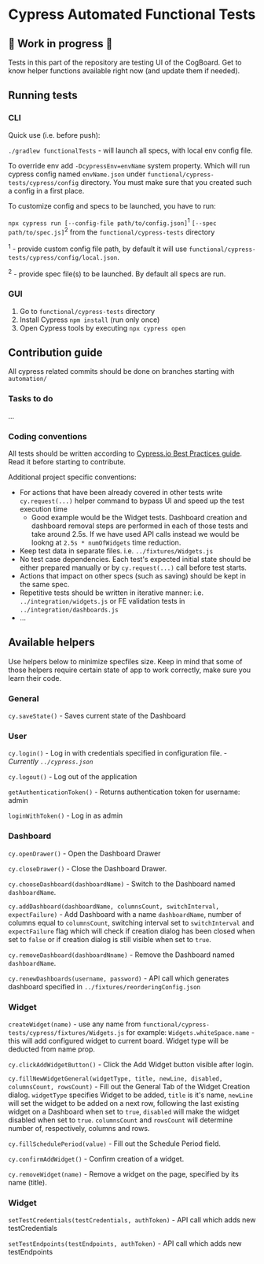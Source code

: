 # Cypress Automated Functional Tests

## :construction: Work in progress :construction:

Tests in this part of the repository are testing UI of the CogBoard. Get to know helper functions available right now (and update them if needed).

## Running tests

### CLI 

Quick use (i.e. before push):

`./gradlew functionalTests` - will launch all specs, with local env config file.

To override env add `-DcypressEnv=envName` system property. Which will run cypress config named `envName.json` under `functional/cypress-tests/cypress/config` directory. You must make sure that you created such a config in a first place.

To customize config and specs to be launched, you have to run:

`npx cypress run [--config-file path/to/config.json]`<sup>1</sup> `[--spec path/to/spec.js]`<sup>2</sup> from the `functional/cypress-tests` directory

<sup>1</sup> - provide custom config file path, by default it will use `functional/cypress-tests/cypress/config/local.json`.

<sup>2</sup> - provide spec file(s) to be launched. By default all specs are run.

### GUI

1. Go to `functional/cypress-tests` directory
1. Install Cypress `npm install` (run only once)
1. Open Cypress tools by executing `npx cypress open`

## Contribution guide

All cypress related commits should be done on branches starting with `automation/`

### Tasks to do

...

### Coding conventions

All tests should be written according to [Cypress.io Best Practices guide](https://docs.cypress.io/guides/references/best-practices.html 'Best Practices | Cypress Documentation'). Read it before starting to contribute.

Additional project specific conventions:

- For actions that have been already covered in other tests write `cy.request(...)` helper command to bypass UI and speed up the test execution time
  - Good example would be the Widget tests. Dashboard creation and dashboard removal steps are performed in each of those tests and take around 2.5s. If we have used API calls instead we would be lookng at `2.5s * numOfWidgets` time reduction.
- Keep test data in separate files. i.e. `../fixtures/Widgets.js`
- No test case dependencies. Each test's expected initial state should be either prepared manually or by `cy.request(...)` call before test starts.
- Actions that impact on other specs (such as saving) should be kept in the same spec.
- Repetitive tests should be written in iterative manner: i.e. `../integration/widgets.js` or FE validation tests in `../integration/dashboards.js`
- ...

## Available helpers

Use helpers below to minimize specfiles size. Keep in mind that some of those helpers require certain state of app to work correctly, make sure you learn their code.

### General

`cy.saveState()` - Saves current state of the Dashboard

### User

`cy.login()` - Log in with credentials specified in configuration file. - _Currently `../cypress.json`_

`cy.logout()` - Log out of the application

`getAuthenticationToken()` - Returns authentication token for username: admin

`loginWithToken()` - Log in as admin

### Dashboard

`cy.openDrawer()` - Open the Dashboard Drawer

`cy.closeDrawer()` - Close the Dashboard Drawer.

`cy.chooseDashboard(dashboardName)` - Switch to the Dashboard named `dashboardName`.

`cy.addDashboard(dashboardName, columnsCount, switchInterval, expectFailure)` - Add Dashboard with a name `dashboardName`, number of columns equal to `columnsCount`, switching interval set to `switchInterval` and `expectFailure` flag which will check if creation dialog has been closed when set to `false` or if creation dialog is still visible when set to `true`.

`cy.removeDashboard(dashboardNname)` - Remove the Dashboard named `dashboardName`.

`cy.renewDashboards(username, password)` - API call which generates dashboard specified in `../fixtures/reorderingConfig.json`

### Widget

`createWidget(name)` - use any name from `functional/cypress-tests/cypress/fixtures/Widgets.js` for example: `Widgets.whiteSpace.name` - this will add configured widget to current board. Widget type will be deducted from name prop.

`cy.clickAddWidgetButton()` - Click the Add Widget button visible after login.

`cy.fillNewWidgetGeneral(widgetType, title, newLine, disabled, columnsCount, rowsCount)` - Fill out the General Tab of the Widget Creation dialog. `widgetType` specifies Widget to be added, `title` is it's name, `newLine` will set the widget to be added on a next row, following the last existing widget on a Dashboard when set to `true`, `disabled` will make the widget disabled when set to `true`. `columnsCount` and `rowsCount` will determine number of, respectively, columns and rows.

`cy.fillSchedulePeriod(value)` - Fill out the Schedule Period field.

`cy.confirmAddWidget()` - Confirm creation of a widget.

`cy.removeWidget(name)` - Remove a widget on the page, specified by its name (title).

### Widget

`setTestCredentials(testCredentials, authToken)` - API call which adds new testCredentials

`setTestEndpoints(testEndpoints, authToken)` - API call which adds new testEndpoints
